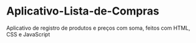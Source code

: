 # Aplicativo-Lista-de-Compras
 Aplicativo de registro de produtos e preços com soma, feitos com HTML, CSS e JavaScript
